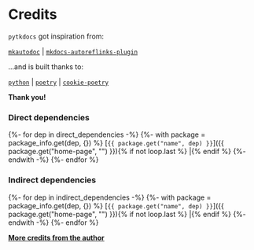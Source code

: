 <!--
IMPORTANT:
  This file is generated from the template at 'scripts/templates/CREDITS.md'.
  Please update the template instead of this file.
-->

# Credits
`pytkdocs` got inspiration from:

[`mkautodoc`](https://github.com/tomchristie/mkautodoc) |
[`mkdocs-autoreflinks-plugin`](https://github.com/pauloue/mkdocs-autoreflinks-plugin)

...and is built thanks to:

[`python`](https://www.python.org/) |
[`poetry`](https://poetry.eustace.io/) |
[`cookie-poetry`](https://github.com/pawamoy/cookie-poetry)

 **Thank you!**

### Direct dependencies
{%- for dep in direct_dependencies -%}
{%- with package = package_info.get(dep, {}) %}
[`{{ package.get("name", dep) }}`]({{ package.get("home-page", "") }}){% if not loop.last %} |{% endif %}
{%- endwith -%}
{%- endfor %}

### Indirect dependencies
{%- for dep in indirect_dependencies -%}
{%- with package = package_info.get(dep, {}) %}
[`{{ package.get("name", dep) }}`]({{ package.get("home-page", "") }}){% if not loop.last %} |{% endif %}
{%- endwith -%}
{%- endfor %}

**[More credits from the author](http://pawamoy.github.io/credits/)**

